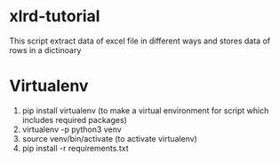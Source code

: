 # xlrd-tutorial
This script extract data of excel file in different ways and stores data of rows in a dictinoary

# Virtualenv
1) pip install virtualenv (to make a virtual environment for script which includes required packages)
2) virtualenv -p python3 venv
3) source venv/bin/activate (to activate virtualenv)
4) pip install -r requirements.txt

